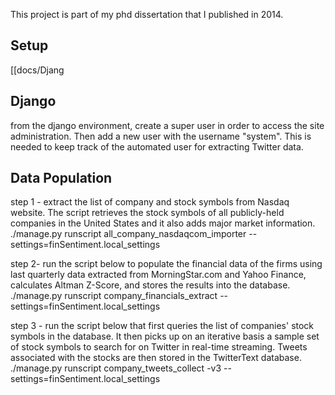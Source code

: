 This project is part of my phd dissertation that I published in 2014.


Setup
-----

[[docs/Djang

Django
------

from the django environment, create a super user in order to access the site administration.
Then add a new user with the username "system". This is needed to keep track of the automated 
user for extracting Twitter data.
	
Data Population
---------------
step 1 - extract the list of company and stock symbols from Nasdaq website. The script retrieves the stock symbols of all publicly-held companies in the United States 
and it also adds  major market information.
    ./manage.py runscript all_company_nasdaqcom_importer --settings=finSentiment.local_settings

step 2- run the script below to populate the financial data of the firms using last quarterly 
data extracted from MorningStar.com and Yahoo Finance, calculates Altman Z-Score,
and stores the results into the database.
    ./manage.py runscript company_financials_extract --settings=finSentiment.local_settings
    
step 3 - run the script below that first queries the list of companies' stock symbols in the database.
It then picks up on an iterative basis a sample set of stock symbols to search for on Twitter in real-time streaming. 
Tweets associated with the stocks are then stored in the TwitterText database. 
   ./manage.py runscript company_tweets_collect -v3 --settings=finSentiment.local_settings
 


